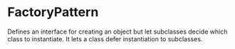 # FactoryPattern
Defines an interface for creating an object but let subclasses decide which class to instantiate.
It lets a class defer instantiation to subclasses.
